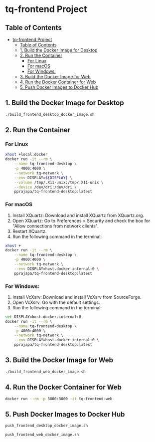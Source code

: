 # tq-frontend Project

## Table of Contents
- [tq-frontend Project](#tq-frontend-project)
  - [Table of Contents](#table-of-contents)
  - [1. Build the Docker Image for Desktop](#1-build-the-docker-image-for-desktop)
  - [2. Run the Container](#2-run-the-container)
    - [For Linux](#for-linux)
    - [For macOS](#for-macos)
    - [For Windows:](#for-windows)
  - [3. Build the Docker Image for Web](#3-build-the-docker-image-for-web)
  - [4. Run the Docker Container for Web](#4-run-the-docker-container-for-web)
  - [5. Push Docker Images to Docker Hub](#5-push-docker-images-to-docker-hub)

## 1. Build the Docker Image for Desktop
```sh
./build_frontend_desktop_docker_image.sh
```

## 2. Run the Container
### For Linux
```sh
xhost +local:docker
docker run -it --rm \
    --name tq-frontend-desktop \
    -p 4000:4000 \
    --network tq-network \
    --env DISPLAY=${DISPLAY} \
    --volume /tmp/.X11-unix:/tmp/.X11-unix \
    --device /dev/dri:/dev/dri \
    pprajapa/tq-frontend-desktop:latest
```
### For macOS
1. Install XQuartz: Download and install XQuartz from XQuartz.org.  
2. Open XQuartz: Go to Preferences > Security and check the box for "Allow connections from network clients".  
3. Restart XQuartz.  
4. Run the following command in the terminal:  
```sh
xhost +
docker run -it --rm \
    --name tq-frontend-desktop \
    -p 4000:4000 \
    --network tq-network \
    --env DISPLAY=host.docker.internal:0 \
    pprajapa/tq-frontend-desktop:latest
```

### For Windows:
1. Install VcXsrv: Download and install VcXsrv from SourceForge.  
2. Open VcXsrv: Go with the default settings.  
3. Run the following command in the terminal:  
```sh
set DISPLAY=host.docker.internal:0
docker run -it --rm \
    --name tq-frontend-desktop \
    -p 4000:4000 \
    --network tq-network \
    --env DISPLAY=host.docker.internal:0 \
    pprajapa/tq-frontend-desktop:latest
```

## 3. Build the Docker Image for Web
```sh
./build_frontend_web_docker_image.sh
```

## 4. Run the Docker Container for Web
```sh
docker run --rm -p 3000:3000 -it tq-frontend-web
```

## 5. Push Docker Images to Docker Hub
```sh
push_frontend_desktop_docker_image.sh
```
```sh
push_frontend_web_docker_image.sh
```

